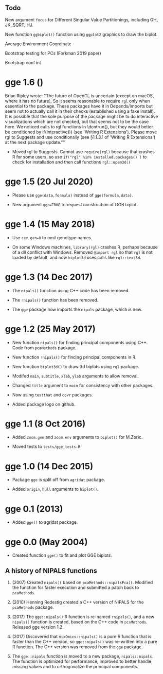 ## Todo

New argument `focus` for Different Singular Value Partitionings, including GH, JK, SQRT, HJ.

New function `ggbiplot()` function using `ggplot2` graphics to draw the biplot.

Average Environment Coordinate

Bootstrap testing for PCs (Forkman 2019 paper)

Bootstrap conf int

# gge 1.6 ()

Brian Ripley wrote: "The future of OpenGL is uncertain (except on macOS, where it has no future).  So it seems reasonable to require `rgl` only when essential to the package.  These packages have it in Depends/Imports but seem not to actually call it in their checks (established using a fake install).  It is possible that the sole purpose of the package might be to do interactive visualizations which are not checked, but that seems not to be the case here.  We noticed calls to rgl functions in \dontrun{}, but they would better be conditioned by if(interactive()) (see 'Writing R Extensions'). Please move rgl to Suggests and use conditionally (see §1.1.3.1 of 'Writing R Extensions') at the next package update.""

* Moved rgl to Suggests. Cannot use `require(rgl)` because that crashes R for some users, so use `if("rgl" %in% installed.packages() )` to check for installation and then call functions `rgl::open3d()`

# gge 1.5 (20 Jul 2020)

* Please use `gge(data,formula)` instead of `gge(formula,data)`.

* New argument `ggb=TRUE` to request construction of GGB biplot.

# gge 1.4 (15 May 2018)

* Use `cex.gen=0` to omit genotype names.

* On some Windows machines, `library(rgl)` crashes R, perhaps because of a dll conflict with Windows. Removed `@import rgl` so that `rgl` is not loaded by default, and now `biplot3d` uses calls like `rgl::text3d`.

# gge 1.3 (14 Dec 2017)

* The `nipals()` function using C++ code has been removed.

* The `rnipals()` function has been removed.

* The `gge` package now imports the `nipals` package, which is new.

# gge 1.2 (25 May 2017)

* New function `nipals()` for finding principal components using C++.  Code from `pcaMethods` package.

* New function `rnipals()` for finding principal components in R.

* New function `biplot3d()` to draw 3d biplots using `rgl` package.

* Modifed `main`, `subtitle`, `xlab`, `ylab` arguments to allow removal.

* Changed `title` argument to `main` for consistency with other packages.

* Now using `testthat` and `covr` packages.

* Added package logo on github.

# gge 1.1 (8 Oct 2016)

* Added `zoom.gen` and `zoom.env` arguments to `biplot()` for  M.Zoric.

* Moved tests to `tests/gge_tests.R`

# gge 1.0 (14 Dec 2015)

* Package `gge` is split off from `agridat` package.

* Added `origin`, `hull` arguments to `biplot()`.

# gge 0.1 (2013)

* Added `gge()` to agridat package.

# gge 0.0 (May 2004)

* Created function `gge()` to fit and plot GGE biplots.

## A history of NIPALS functions

1. (2007) Created `nipals()` based on `pcaMethods::nipalsPca()`.  Modified the function for faster execution and submitted a patch back to `pcaMethods`.

2. (2010) Henning Redestig created a C++ version of NIPALS for the `pcaMethods` package.

3. (2017) The `gge::nipals()` R function is re-named `rnipals()`, and a new `nipals()` function is created, based on the C++ code in `pcaMethods`. Released gge version 1.2.

4. (2017) Discovered that `mixOmics::nipals()` is a pure R function that is faster than the C++ version, so `gge::nipals()` was re-written into a pure R function. The C++ version was removed from the `gge` package. 

5. The `gge::nipals` function is moved to a new package, `nipals::nipals`. The function is optimized for performance, improved to better handle missing values and to orthogonalize the principal components. 
